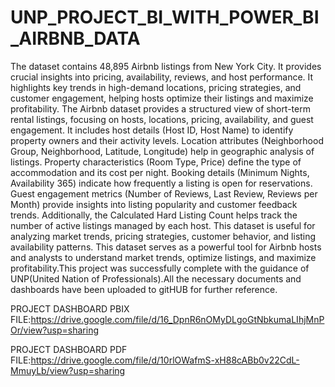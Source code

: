 # UNP_PROJECT_BI_WITH_POWER_BI_AIRBNB_DATA

The dataset contains 48,895 Airbnb listings from New York City. It provides crucial insights into pricing, availability, reviews, and host performance. It highlights key trends in high-demand locations, pricing strategies, and customer engagement, helping hosts optimize their listings and maximize profitability. The Airbnb dataset provides a structured view of short-term rental listings, focusing on hosts, locations, pricing, availability, and guest engagement. It includes host details (Host ID, Host Name) to identify property owners and their activity levels. Location attributes (Neighborhood Group, Neighborhood, Latitude, Longitude) help in geographic analysis of listings. Property characteristics (Room Type, Price) define the type of accommodation and its cost per night. Booking details (Minimum Nights, Availability 365) indicate how frequently a listing is open for reservations. Guest engagement metrics (Number of Reviews, Last Review, Reviews per Month) provide insights into listing popularity and customer feedback trends. Additionally, the Calculated Hard Listing Count helps track the number of active listings managed by each host. This dataset is useful for analyzing market trends, pricing strategies, customer behavior, and listing availability patterns. This dataset serves as a powerful tool for Airbnb hosts and analysts to understand market trends, optimize listings, and maximize profitability.This project was successfully complete with the guidance of UNP(United Nation of Professionals).All the necessary documents and dashboards have been uploaded to gitHUB for further reference.

PROJECT DASHBOARD PBIX FILE:https://drive.google.com/file/d/16_DpnR6nOMyDLgoGtNbkumaLIhjMnPOr/view?usp=sharing

PROJECT DASHBOARD PDF FILE:https://drive.google.com/file/d/10rlOWafmS-xH88cABb0v22CdL-MmuyLb/view?usp=sharing
